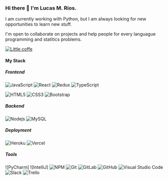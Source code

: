 ### Hi there 👋 I'm Lucas M. Rios.

I am currently working with Python, but I am always looking for new opportunities to learn new stuff.

I'm open to collaborate on projects and help people for every languague programming and statitics problems.

[![Little coffe](https://cdn.cafecito.app/imgs/cafecito_logo.svg)](https://cafecito.app/xlmriosx)


#### My Stack

##### **Frontend**

![JavaScript](https://img.shields.io/badge/JavaScript-F7DF1E?style=for-the-badge&logo=JavaScript&logoColor=white)
![React](https://img.shields.io/badge/-React-black?style=for-the-badge&logo=react)
![Redux](https://img.shields.io/badge/-Redux-311C87?style=for-the-badge&logo=redux)
![TypeScript](https://img.shields.io/badge/-TypeScript-007ACC?style=for-the-badge&logo=typescript)

![HTML5](https://img.shields.io/badge/-HTML5-E34F26?style=for-the-badge&logo=html5&logoColor=white)
![CSS3](https://img.shields.io/badge/-CSS3-1572B6?style=for-the-badge&logo=css3)
![Bootstrap](https://img.shields.io/badge/-Bootstrap-563D7C?style=for-the-badge&logo=bootstrap)

##### **Backend**

![Nodejs](https://img.shields.io/badge/-Nodejs-black?style=for-the-badge&logo=Node.js)
![MySQL](https://img.shields.io/badge/-MySQL-black?style=for-the-badge&logo=mysql&logoColor=orange)

##### **Deployment**
![Heroku](https://img.shields.io/badge/-Heroku-430098?style=for-the-badge&logo=heroku)
![Vercel](https://img.shields.io/badge/-Vercel-black?style=for-the-badge&logo=vercel&logoColor=white)

##### **Tools**
![PyCharm]
![IntelliJ]
![NPM](https://img.shields.io/badge/-NPM-CB3837?style=for-the-badge&logo=npm)
![Git](https://img.shields.io/badge/Git-F05032?style=for-the-badge&logo=Git&logoColor=white)
![GitLab](https://img.shields.io/badge/-GitLab-FCA121?style=for-the-badge&logo=gitlab)
![GitHub](https://img.shields.io/badge/-GitHub-181717?style=for-the-badge&logo=github)
![Visual Studio Code](https://img.shields.io/badge/Visual_Studio_Code-007ACC?style=for-the-badge&logo=Visual-Studio-Code&logoColor=white)
![Slack](https://img.shields.io/badge/-Slack-3f0f91?style=for-the-badge&logo=slack&logoColor=white)
![Trello](https://img.shields.io/badge/-Trello-1572B6?style=for-the-badge&logo=trello&logoColor=white)

<!--
#### Projects I have been working on
- [Ingagedin](https://www.ingagedin.com/)
- [IwanaCash](https://iwanacash.com/)



#### My Recent Repositories

- [Rewards Store](https://github.com/alazzuri/reward-store) :gift:
- [NewsRoom](https://github.com/alazzuri/newsRoom) :newspaper:
- [HotelScanner](https://github.com/alazzuri/hotelScanner) 🏨 


#### Posts and others

- [Why React Native is so loveable and why you should learn it](https://nextdots.com/blog/why-react-native-is-so-loveable-and-why-you-should-learn-it)
- [Why e2e tests are so important](https://blog.nextdots.com/2020/07/22/e2e-testing/)
- [Let's talk about state](https://collectednotes.com/alazzuri/let-s-talk-about-state)
- [React: Components and props](https://collectednotes.com/alazzuri/react-components-and-props)
- [The begining of my journey as a developer](https://collectednotes.com/alazzuri/the-beginning-of-my-journey-as-a-developer)
- [Hello World 👋](https://medium.com/comunidad-ac%C3%A1mica/hello-world-c64c8c3aacd1)





#### Contact Me

[![Linkedin Badge](https://img.shields.io/badge/-LinkedIn-blue?style=for-the-badge&logo=Linkedin&logoColor=white&link=https://www.linkedin.com/in/alexislazzuri/)](https://www.linkedin.com/in/alexislazzuri/)
[![Twitter](https://img.shields.io/badge/@alezzuri-1DA1F2?style=for-the-badge&logo=twitter&logoColor=white)](https://twitter.com/alezzuri) 
[![Email](https://img.shields.io/badge/alexislazzuri@gmail.com-D14836?style=for-the-badge&logo=gmail&logoColor=white)](mailto:alexislazzuri@gmail.com)




